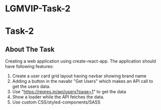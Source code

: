 # LGMVIP-Task-2

# Task-2

## About The Task
Creating a web application using create-react-app. The application should have following features:
1. Create a user card grid layout having navbar showing brand name
2. Adding a button in the navabr "Get Users" which makes an API call to get the users data.
3. Use "https://reqres.in/api/users?page=1" to get the data
4. Show a loader while the API fetches the data.
5. Use custom CSS/styled-components/SASS

